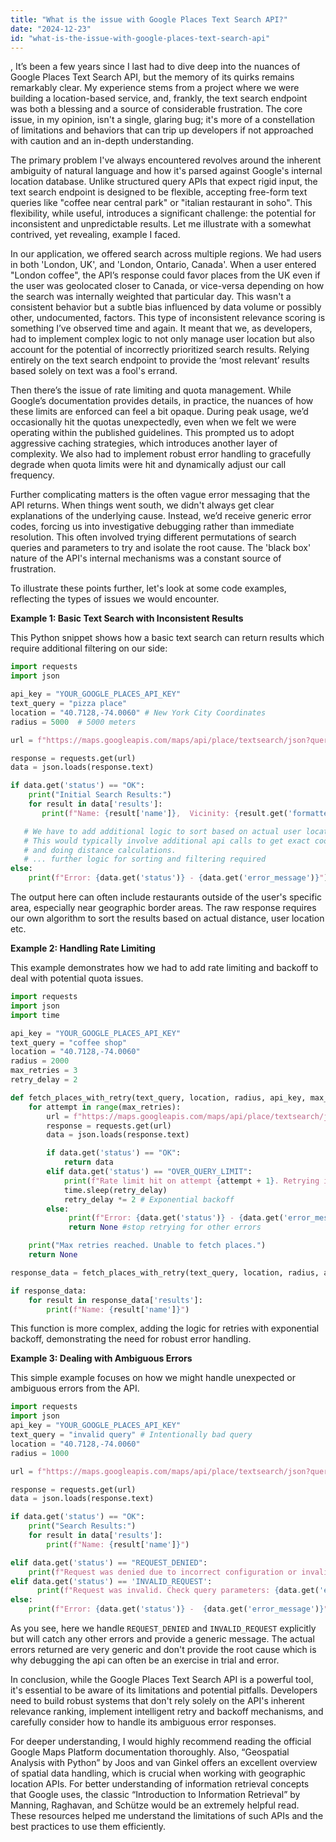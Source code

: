 ```yaml
---
title: "What is the issue with Google Places Text Search API?"
date: "2024-12-23"
id: "what-is-the-issue-with-google-places-text-search-api"
---
```


,  It’s been a few years since I last had to dive deep into the nuances of Google Places Text Search API, but the memory of its quirks remains remarkably clear. My experience stems from a project where we were building a location-based service, and, frankly, the text search endpoint was both a blessing and a source of considerable frustration. The core issue, in my opinion, isn't a single, glaring bug; it's more of a constellation of limitations and behaviors that can trip up developers if not approached with caution and an in-depth understanding.

The primary problem I've always encountered revolves around the inherent ambiguity of natural language and how it's parsed against Google's internal location database. Unlike structured query APIs that expect rigid input, the text search endpoint is designed to be flexible, accepting free-form text queries like "coffee near central park" or "italian restaurant in soho". This flexibility, while useful, introduces a significant challenge: the potential for inconsistent and unpredictable results. Let me illustrate with a somewhat contrived, yet revealing, example I faced.

In our application, we offered search across multiple regions. We had users in both 'London, UK', and 'London, Ontario, Canada'. When a user entered "London coffee", the API’s response could favor places from the UK even if the user was geolocated closer to Canada, or vice-versa depending on how the search was internally weighted that particular day. This wasn't a consistent behavior but a subtle bias influenced by data volume or possibly other, undocumented, factors. This type of inconsistent relevance scoring is something I’ve observed time and again. It meant that we, as developers, had to implement complex logic to not only manage user location but also account for the potential of incorrectly prioritized search results. Relying entirely on the text search endpoint to provide the ‘most relevant’ results based solely on text was a fool's errand.

Then there’s the issue of rate limiting and quota management. While Google’s documentation provides details, in practice, the nuances of how these limits are enforced can feel a bit opaque. During peak usage, we’d occasionally hit the quotas unexpectedly, even when we felt we were operating within the published guidelines. This prompted us to adopt aggressive caching strategies, which introduces another layer of complexity. We also had to implement robust error handling to gracefully degrade when quota limits were hit and dynamically adjust our call frequency.

Further complicating matters is the often vague error messaging that the API returns. When things went south, we didn't always get clear explanations of the underlying cause. Instead, we’d receive generic error codes, forcing us into investigative debugging rather than immediate resolution. This often involved trying different permutations of search queries and parameters to try and isolate the root cause. The 'black box' nature of the API's internal mechanisms was a constant source of frustration.

To illustrate these points further, let's look at some code examples, reflecting the types of issues we would encounter.

**Example 1: Basic Text Search with Inconsistent Results**

This Python snippet shows how a basic text search can return results which require additional filtering on our side:

```python
import requests
import json

api_key = "YOUR_GOOGLE_PLACES_API_KEY"
text_query = "pizza place"
location = "40.7128,-74.0060" # New York City Coordinates
radius = 5000  # 5000 meters

url = f"https://maps.googleapis.com/maps/api/place/textsearch/json?query={text_query}&location={location}&radius={radius}&key={api_key}"

response = requests.get(url)
data = json.loads(response.text)

if data.get('status') == "OK":
    print("Initial Search Results:")
    for result in data['results']:
       print(f"Name: {result['name']},  Vicinity: {result.get('formatted_address')}")

   # We have to add additional logic to sort based on actual user location.
   # This would typically involve additional api calls to get exact coordinates
   # and doing distance calculations.
   # ... further logic for sorting and filtering required
else:
    print(f"Error: {data.get('status')} - {data.get('error_message')}")
```

The output here can often include restaurants outside of the user's specific area, especially near geographic border areas. The raw response requires our own algorithm to sort the results based on actual distance, user location etc.

**Example 2: Handling Rate Limiting**

This example demonstrates how we had to add rate limiting and backoff to deal with potential quota issues.

```python
import requests
import json
import time

api_key = "YOUR_GOOGLE_PLACES_API_KEY"
text_query = "coffee shop"
location = "40.7128,-74.0060"
radius = 2000
max_retries = 3
retry_delay = 2

def fetch_places_with_retry(text_query, location, radius, api_key, max_retries, retry_delay):
    for attempt in range(max_retries):
        url = f"https://maps.googleapis.com/maps/api/place/textsearch/json?query={text_query}&location={location}&radius={radius}&key={api_key}"
        response = requests.get(url)
        data = json.loads(response.text)

        if data.get('status') == "OK":
            return data
        elif data.get('status') == "OVER_QUERY_LIMIT":
            print(f"Rate limit hit on attempt {attempt + 1}. Retrying in {retry_delay} seconds...")
            time.sleep(retry_delay)
            retry_delay *= 2 # Exponential backoff
        else:
             print(f"Error: {data.get('status')} - {data.get('error_message')}")
             return None #stop retrying for other errors

    print("Max retries reached. Unable to fetch places.")
    return None

response_data = fetch_places_with_retry(text_query, location, radius, api_key, max_retries, retry_delay)

if response_data:
    for result in response_data['results']:
        print(f"Name: {result['name']}")
```

This function is more complex, adding the logic for retries with exponential backoff, demonstrating the need for robust error handling.

**Example 3: Dealing with Ambiguous Errors**

This simple example focuses on how we might handle unexpected or ambiguous errors from the API.

```python
import requests
import json
api_key = "YOUR_GOOGLE_PLACES_API_KEY"
text_query = "invalid query" # Intentionally bad query
location = "40.7128,-74.0060"
radius = 1000

url = f"https://maps.googleapis.com/maps/api/place/textsearch/json?query={text_query}&location={location}&radius={radius}&key={api_key}"

response = requests.get(url)
data = json.loads(response.text)

if data.get('status') == "OK":
    print("Search Results:")
    for result in data['results']:
        print(f"Name: {result['name']}")

elif data.get('status') == "REQUEST_DENIED":
    print(f"Request was denied due to incorrect configuration or invalid credentials: {data.get('error_message')}")
elif data.get('status') == 'INVALID_REQUEST':
      print(f"Request was invalid. Check query parameters: {data.get('error_message')}")
else:
    print(f"Error: {data.get('status')} -  {data.get('error_message')}")
```

As you see, here we handle `REQUEST_DENIED` and `INVALID_REQUEST` explicitly but will catch any other errors and provide a generic message. The actual errors returned are very generic and don't provide the root cause which is why debugging the api can often be an exercise in trial and error.

In conclusion, while the Google Places Text Search API is a powerful tool, it's essential to be aware of its limitations and potential pitfalls. Developers need to build robust systems that don't rely solely on the API's inherent relevance ranking, implement intelligent retry and backoff mechanisms, and carefully consider how to handle its ambiguous error responses.

For deeper understanding, I would highly recommend reading the official Google Maps Platform documentation thoroughly. Also, “Geospatial Analysis with Python” by Joos and van Ginkel offers an excellent overview of spatial data handling, which is crucial when working with geographic location APIs. For better understanding of information retrieval concepts that Google uses, the classic “Introduction to Information Retrieval” by Manning, Raghavan, and Schütze would be an extremely helpful read. These resources helped me understand the limitations of such APIs and the best practices to use them efficiently.
